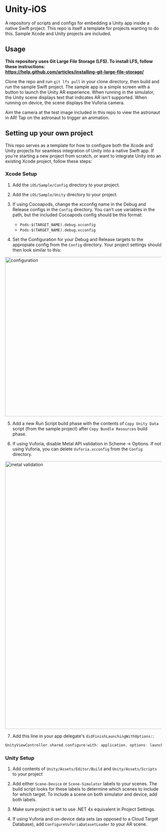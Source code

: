 # Unity-iOS

A repository of scripts and configs for embedding a Unity app inside a native Swift project. This repo is itself a template for projects wanting to do this. Sample Xcode and Unity projects are included.

## Usage

**This repository uses Git Large File Storage (LFS). To install LFS, follow these instructions:<br/> 
https://help.github.com/articles/installing-git-large-file-storage/**

Clone the repo and run `git lfs pull` in your clone directory, then build and run the sample Swift project. The sample app is a simple screen with a button to launch the Unity AR experience. When running in the simulator, the Unity scene displays text that indicates AR isn't supported. When running on device, the scene displays the Vuforia camera.

Aim the camera at the test image included in this repo to view the astronaut in AR! Tap on the astronaut to trigger an animation.

## Setting up your own project

This repo serves as a template for how to configure both the Xcode and Unity projects for seamless integration of Unity into a native Swift app. If you're starting a new project from scratch, or want to integrate Unity into an existing Xcode project, follow these steps:

### Xcode Setup

1. Add the `iOS/Sample/Config` directory to your project.


2. Add the `iOS/Sample/Unity` directory to your project.


3. If using Cocoapods, change the xcconfig name in the Debug and Release configs in the `Config` directory. You can't use variables in the path, but the included Cocoapods config should be this format:
    - `Pods-$(TARGET_NAME).debug.xcconfig`
    - `Pods-$(TARGET_NAME).debug.xcconfig`


4. Set the Configuration for your Debug and Release targets to the appropiate config from the `Config` directory. Your project settings should then look similar to this:
<img width="512" alt="configuration" src="https://user-images.githubusercontent.com/1039147/50562463-17073000-0ce2-11e9-8a9a-5d7d183bf500.png">


5. Add a new Run Script build phase with the contents of `Copy Unity Data` script (from the sample project) after `Copy Bundle Resources` build phase.


6. If using Vuforia, disable Metal API validation in Scheme -> Options. If not using Vuforia, you can delete `Vuforia.xcconfig` from the `Config` directory.
<img width="860" alt="metal validation" src="https://user-images.githubusercontent.com/1039147/50562486-369e5880-0ce2-11e9-8aba-8330efa8572a.png">


7. Add this line in your app delegate's `didFinishLaunchingWithOptions:`:
```swift
UnityViewController.shared.configure(with: application, options: launchOptions)
```

### Unity Setup

1. Add contents of `Unity/Assets/Editor/Build` and `Unity/Assets/Scripts` to your project

2. Add either `Scene-Device` or `Scene-Simulator` labels to your scenes. The build script looks for these labels to determine which scenes to include for which target. To include a scene on both simulator and device, add both labels. 

3. Make sure project is set to use .NET 4x equivalent in Project Settings.

4. If using Vuforia and on-device data sets (as opposed to a Cloud Target Database), add `ConfigureVuforiaDatasetLoader` to your AR scene.
